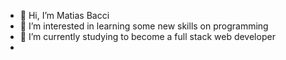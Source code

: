 - 👋 Hi, I’m Matias Bacci
- 👀 I’m interested in learning some new skills on programming
- 🌱 I’m currently studying to become a full stack web developer
- 
